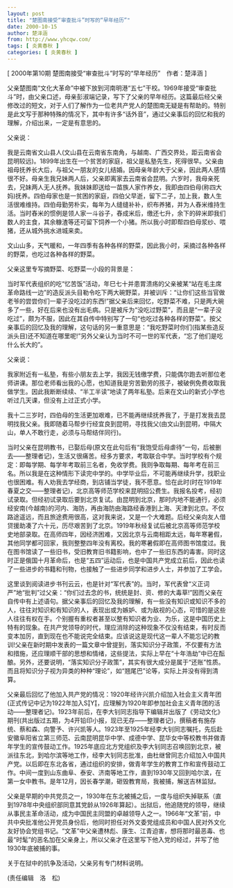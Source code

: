 ```yaml
---
layout: post
title: "楚图南接受“审查批斗”时写的“早年经历”"
date: 2000-10-15
author: 楚泽涵
from: http://www.yhcqw.com/
tags: [ 炎黄春秋 ]
categories: [ 炎黄春秋 ]
---
```



[ 2000年第10期 楚图南接受“审查批斗”时写的“早年经历”　作者：楚泽涵 ]


父亲楚图南“文化大革命”中被下放到河南明港“五七”干校。1969年接受“审查批斗”时，由父亲口述，母亲彭淑端记录，写下了父亲的早年经历。这篇最后经父亲修改过的短文，对于人们了解作为一位老共产党人的楚图南无疑是有帮助的。特别是此文写于那种特殊的情况下，其中有许多“话外音”，通过父亲事后的回忆和我的理解，介绍出来，一定是有意思的。

父亲说：


我是云南省文山县人(文山县在云南省东南角，与越南、广西交界处，距云南省会昆明较远)。1899年出生在一个贫苦的家庭，祖父是私塾先生，死得很早。父亲由祖母抚养长大后，与祖父一朋友的女儿结婚。因母亲年龄大于父亲，因此两人感情很不好。母亲生我兄妹两人后，父亲即离家去云南省会昆明。六岁时，我母亲死去，兄妹两人无人抚养。我妹妹即送给一苗族人家作养女，我即由四伯母(称四大妈)抚养。四伯母家也是一贫困的家庭，四伯父早逝，留下二子，加上我，数人生活很难维持。四伯母勤劳朴实，每年为人缝缝补补，织布养猪，并为人舂米维持生活。当时舂米的惯例是领人家一斗谷子，舂成米后，缴还七升，余下的碎米即我们数人的主食，其余糠渣等还可留下饲养一个小猪。所以我小时即帮四伯母浆纱、喂猪，还从城外挑水进城来卖。

文山山多，天气暖和，一年四季有各种各样的野菜，因此我小时，采摘过各种各样的野菜，也吃过各种各样的野菜。

父亲这里专写摘野菜、吃野菜一小段的背景是：


当时军代表组织的吃“忆苦饭”活动，年巳七十并患胃溃疡的父亲被某“站在毛主席革命路线一边”的造反派头目勒令吃下两大碗野菜，并被训斥：“让你们这些当官做老爷的尝尝你们一辈子没吃过的东西!”据父亲后来回忆，吃野菜不难，只是两大碗多了一些，好在后来也没有出毛病。只是被斥为“没吃过野菜”，而且是“一辈子没吃过”，颇为不服，因此在其自传中特别写了一句“也吃过各种各样的野菜”。按父亲事后的回忆及我的理解，这句话的另一重意思是：“我吃野菜时你们(指某些造反派头目)还不知道在哪里呢!”另外父亲认为当时不可一世的军代表，“忘了他们是吃什么长大的”。

父亲说：


我家附近有一私塾，有些小朋友去上学，我因无钱缴学费，只能偶尔跑去听那位老师讲课。那位老师看出我的心愿，也知道我是穷苦勤劳的孩子，被破例免费收取我做学生。因此我断断续续、“半工半读”地读了两年私塾。后来在文山的新式小学也听过几天课，但没有上过正式小学。


我十二三岁时，四伯母的生活更加艰难，已不能再继续抚养我了，于是打发我去昆明找我父亲。我即随着马帮步行经宜良到昆明，寻找我父(由文山到昆明，中隔大山，单人不敢行走，必须与马帮结伴同行)。


当时父亲在昆明教书，已娶后母(原文在此句后有“我饱受后母虐待”一句，后被删去——整理者记)，生活又很痛苦。经多方要求，考取联合中学。当时学校有个规定：即每学期、每学年考取前三名者，免收学费。我则争取每期、每年考在前三名。所以我是在这种情形下读完中学的。中学毕业后，不可能再继续升学，找职业也很困难。有人劝我去学经商，到店铺当学徒，我不愿意。恰在此时(时在1919年春夏之交——整理者记)，北京高等师范学校来昆明招公费生。我报名投考，经初试录取。但经初试录取后要到北京复试。由昆明到北京，那时内地不能通行，必须经安南(今越南)的河内、海防，再由海防由海路经香港到上海、天津到北京。不仅路途遥远，而且旅途费用很高，这对我来说，又是一个大难题。后经父亲向友人借贷援助凑了六十元，历尽艰苦到了北京。1919年秋经复试后被北京高等师范学校史地部录取。在高师四年，因经济困难，又因北京与云南相距太远，每年寒暑假，其他同学都可回家，我则整整四年没有离校。我的寒暑假即在高师图书馆度过。我在图书馆读了一些旧书，受旧教育旧书籍影响，也中了一些旧东西的毒害。同时这时正是俄国十月革命后，也是“五四”运动后，也是中国共产党成立前后，因此也读了一些进步的书籍和刊物，也接触了一些进步同学和进步人士，并参加了工学会。


这里谈到阅读进步书刊云云，也是针对“军代表”的。当时，军代表曾“义正词严”地“批判”过父亲：“你们过去念的书，统统是封、资、修的大毒草!”因而父亲在自传中有上述语句。据父亲事后的回忆及我的理解，有一些没有知识或知识不多的人，往往对知识和有知识的人，表现出或为嫉妒、或为敌视的心态，可惜的是这些人往往有权在手。个别握有重权者甚至以整有知识者为业、为乐，这是中国历史上特有的现象。在共产党领导的时代，理应消除的这种现象不仅没有结束，有时反而变本加厉，直到现在也不能说完全结束。应该说这是现代这一辈人不能忘记的教训!父亲在新时期中发表的一篇文章中曾提到，落实知识分子政策，不仅要有方法和措施，还应理顺干部的思想和情绪，这些提法，实际上早在“十年浩劫”中已在酝酿。另外，还要说明，“落实知识分子政策”，其实有很大成分是属于“还账”性质。而且将知识分子视为异类的种种“理论”，如“翘尾巴”论等，实际上并没有得到清算。


父亲最后回忆了他加入共产党的情况：1920年经许兴凯介绍加入社会主义青年团(正式传记中记为1922年加入SY，应理解为1920年即参加社会主义青年团的活动——整理者记)。1923年前后，在李大钊同志指导下编辑并出版了《劳动文化》期刊(共出版过五期，为4开铅印小报，现已无存——整理者记)，撰稿者有施存统、蔡和森、向警予、许兴凯等人。1923年至1925年经李大钊同志嘱托，先后赴安徽阜阳省立第三师范、云南昆明昆华中学、成德中学、昆华女中等校教书并做青年学生的宣传鼓动工作。1925年底应北方党组织及李大钊同志召唤回到北京，被派往东北，到哈尔滨等地工作，经李大钊同志批准，由杜继曾同志介绍加入中国共产党。以后即在东北各省，通过组织的安排，做青年学生的教育工作和宣传鼓动工作。中间一度到山东曲阜、泰安、济南等地工作，直到1930年又回到哈尔滨，在第一女中教书。是年12月，因长春学潮，砸毁教育局，我被捕，解送吉林监狱。


父亲是早期的中共党员之一，1930年在东北被捕之后，一度与组织失掉联系（直到1978年中央组织部同意其党龄从1926年算起）。出狱后，他追随党的领导，继续从事民主革命活动，成为中国民主同盟的卓越领导人之一。1966年“文革”前，中共中央批准他公开党员身份后，他同时担任对外文委党组成员和中国人民对外文化友好协会党组书记。“文革”中父亲遭林彪、康生、江青迫害，想将那时最恶毒、也最“时髦”的恶名加在父亲身上，所以父亲才在这里写下他入党的经过，并写了他1930年底被捕的事。

关于在狱中的抗争及活动，父亲另有专门材料说明。

(责任编辑　洛　松)


